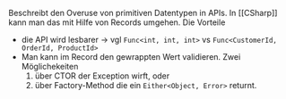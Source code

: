 Beschreibt den Overuse von primitiven Datentypen in APIs. In [[CSharp]] kann man das mit Hilfe von Records umgehen. Die Vorteile

- die API wird lesbarer -> vgl `Func<int, int, int>` vs `Func<CustomerId, OrderId, ProductId>`
- Man kann im Record den gewrappten Wert validieren. Zwei Möglichekeiten
	1. über CTOR der Exception wirft, oder
	2. über Factory-Method die ein `Either<Object, Error>` returnt.
